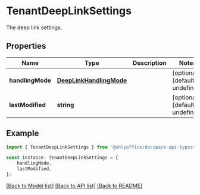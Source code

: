 # TenantDeepLinkSettings

The deep link settings.

## Properties

Name | Type | Description | Notes
------------ | ------------- | ------------- | -------------
**handlingMode** | [**DeepLinkHandlingMode**](DeepLinkHandlingMode.md) |  | [optional] [default to undefined]
**lastModified** | **string** |  | [optional] [default to undefined]

## Example

```typescript
import { TenantDeepLinkSettings } from '@onlyoffice/docspace-api-typescript';

const instance: TenantDeepLinkSettings = {
    handlingMode,
    lastModified,
};
```

[[Back to Model list]](../README.md#documentation-for-models) [[Back to API list]](../README.md#documentation-for-api-endpoints) [[Back to README]](../README.md)
